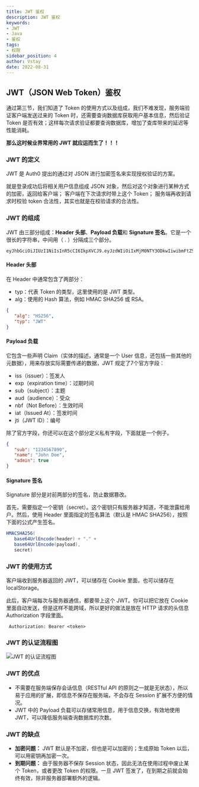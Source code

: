 ```yaml
---
title: JWT 鉴权
description: JWT 鉴权
keywords:
- JWT
- Java
- 鉴权
tags:
- 权限
sidebar_position: 4
author: Vstay
date: 2022-08-31
---
```

## JWT（JSON Web Token）鉴权

通过第三节，我们知道了 Token 的使用方式以及组成，我们不难发现，服务端验证客户端发送过来的 Token 时，还需要查询数据库获取用户基本信息，然后验证 Token 是否有效；这样每次请求验证都要查询数据库，增加了查库带来的延迟等性能消耗。

**那么这时候业界常用的  JWT 就应运而生了！！！**

### JWT 的定义

JWT 是 Auth0 提出的通过对 JSON 进行加密签名来实现授权验证的方案。

就是登录成功后将相关用户信息组成 JSON 对象，然后对这个对象进行某种方式的加密，返回给客户端； 客户端在下次请求时带上这个 Token； 服务端再收到请求时校验 token 合法性，其实也就是在校验请求的合法性。

### JWT 的组成

JWT 由三部分组成：**Header 头部**、**Payload 负载**和 **Signature 签名**。它是一个很长的字符串，中间用（ . ）分隔成三个部分。

```text
eyJhbGciOiJIUzI1NiIsInR5cCI6IkpXVCJ9.eyJzdWIiOiIxMjM0NTY3ODkwIiwibmFtZSI6IkpvaG4gRG9lIiwiaWF0IjoxNTE2MjM5MDIyfQ.SflKxwRJSMeKKF2QT4fwpMeJf36POk6yJV_adQssw5c
```

#### Header 头部

在 Header 中通常包含了两部分：

- typ：代表 Token 的类型，这里使用的是 JWT 类型。
- alg：使用的 Hash 算法，例如 HMAC SHA256 或 RSA。

```json
{
   "alg": "HS256",
   "typ": "JWT"
}
```

#### Payload 负载

它包含一些声明 Claim（实体的描述，通常是一个 User 信息，还包括一些其他的元数据），用来存放实际需要传递的数据，JWT 规定了7个官方字段：

- iss（issuer）：签发人
- exp（expiration time）：过期时间
- sub（subject）：主题
- aud（audience）：受众
- nbf（Not Before）：生效时间
- iat（Issued At）：签发时间
- jti（JWT ID）：编号

除了官方字段，你还可以在这个部分定义私有字段，下面就是一个例子。

```json
{
   "sub": "1234567890",
   "name": "John Doe",
   "admin": true
}
```

#### Signature 签名

Signature 部分是对前两部分的签名，防止数据篡改。

首先，需要指定一个密钥（secret）。这个密钥只有服务器才知道，不能泄露给用户。然后，使用 Header 里面指定的签名算法（默认是 HMAC SHA256），按照下面的公式产生签名。

```java
HMACSHA256(
   base64UrlEncode(header) + "." +
   base64UrlEncode(payload),
   secret)
```

### JWT 的使用方式

客户端收到服务器返回的 JWT，可以储存在 Cookie 里面，也可以储存在 localStorage。

此后，客户端每次与服务器通信，都要带上这个 JWT。你可以把它放在 Cookie 里面自动发送，但是这样不能跨域，所以更好的做法是放在 HTTP 请求的头信息 Authorization 字段里面。

```http
 Authorization: Bearer <token>
```

### JWT 的认证流程图

![JWT 的认证流程图](https://static.7wate.com/img/2022/08/30/d6666d37094db.png)

### JWT 的优点

- 不需要在服务端保存会话信息（RESTful API 的原则之一就是无状态），所以易于应用的扩展，即信息不保存在服务端，不会存在 Session 扩展不方便的情况。
- JWT 中的 Payload 负载可以存储常用信息，用于信息交换，有效地使用 JWT，可以降低服务端查询数据库的次数。

### JWT 的缺点

- **加密问题：** JWT 默认是不加密，但也是可以加密的；生成原始 Token 以后，可以用密钥再加密一次。
- **到期问题：** 由于服务器不保存 Session 状态，因此无法在使用过程中废止某个 Token，或者更改 Token 的权限。一旦 JWT 签发了，在到期之前就会始终有效，除非服务器部署额外的逻辑。
